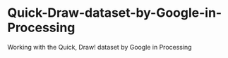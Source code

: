 # Quick-Draw-dataset-by-Google-in-Processing
Working with the Quick, Draw! dataset by Google in Processing
